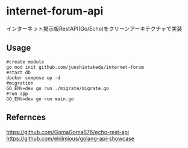 # internet-forum-api
インターネット掲示板RestAPI(Go/Echo)をクリーンアーキテクチャで実装

## Usage
```
#create module
go mod init github.com/junshintakeda/internet-forum
#start db
docker compose up -d
#migration
GO_ENV=dev go run ./migrate/migrate.go
#run app
GO_ENV=dev go run main.go
```

## Refernces
https://github.com/GomaGoma676/echo-rest-api
https://github.com/eldimious/golang-api-showcase

